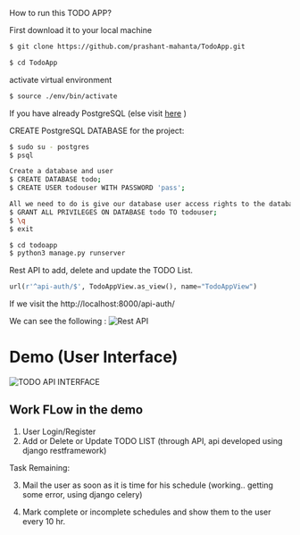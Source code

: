 
How to run this TODO APP? 

First download it to your local machine
```sh
$ git clone https://github.com/prashant-mahanta/TodoApp.git
```
```sh
$ cd TodoApp
```
activate virtual environment
```sh
$ source ./env/bin/activate 
```

If you have already PostgreSQL (else visit [here](https://www.digitalocean.com/community/tutorials/how-to-install-and-use-postgresql-on-ubuntu-16-04) )

CREATE PostgreSQL DATABASE for the project:
```sh
$ sudo su - postgres
$ psql

Create a database and user
$ CREATE DATABASE todo;
$ CREATE USER todouser WITH PASSWORD 'pass';

All we need to do is give our database user access rights to the database we created:
$ GRANT ALL PRIVILEGES ON DATABASE todo TO todouser;
$ \q
$ exit
```

```sh
$ cd todoapp
$ python3 manage.py runserver
```

Rest API to add, delete and update the TODO List.
```python
url(r'^api-auth/$', TodoAppView.as_view(), name="TodoAppView")
```

If we visit the http://localhost:8000/api-auth/

We can see the following :
![Rest API](https://user-images.githubusercontent.com/25399528/54344004-12f27980-4666-11e9-9a19-ab14f831ece8.png)


# Demo (User Interface)
![TODO API INTERFACE](https://user-images.githubusercontent.com/25399528/54344287-84cac300-4666-11e9-98b6-65aa247e0b76.gif)

## Work FLow in the demo
1. User Login/Register
2. Add or Delete or Update TODO LIST (through API, api developed using django restframework)

Task Remaining:

3. Mail the user as soon as it is time for his schedule (working.. getting some error, using django celery)

4. Mark complete or incomplete schedules and show them to the user every 10 hr.

